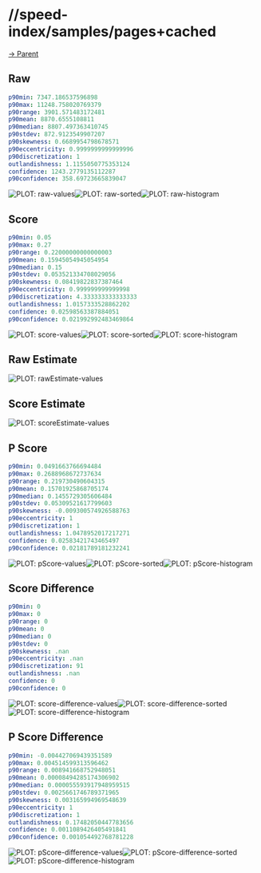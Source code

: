 
# //speed-index/samples/pages+cached

[→ Parent](../..)


## Raw


```yaml
p90min: 7347.186537596898
p90max: 11248.758020769379
p90range: 3901.571483172481
p90mean: 8870.6555108811
p90median: 8807.497363410745
p90stdev: 872.9123549907207
p90skewness: 0.6689954798678571
p90eccentricity: 0.9999999999999996
p90discretization: 1
outlandishness: 1.1155050775353124
confidence: 1243.2779135112287
p90confidence: 358.69723665839047

```

![PLOT: raw-values](./raw/values.svg)![PLOT: raw-sorted](./raw/sorted.svg)![PLOT: raw-histogram](./raw/histogram.svg)
## Score


```yaml
p90min: 0.05
p90max: 0.27
p90range: 0.22000000000000003
p90mean: 0.15945054945054954
p90median: 0.15
p90stdev: 0.053521334708029056
p90skewness: 0.08419822837387464
p90eccentricity: 0.999999999999998
p90discretization: 4.333333333333333
outlandishness: 1.0157333528862202
confidence: 0.02598563387884051
p90confidence: 0.021992992483469864

```

![PLOT: score-values](./score/values.svg)![PLOT: score-sorted](./score/sorted.svg)![PLOT: score-histogram](./score/histogram.svg)
## Raw Estimate

![PLOT: rawEstimate-values](./rawEstimate/values.svg)
## Score Estimate

![PLOT: scoreEstimate-values](./scoreEstimate/values.svg)
## P Score


```yaml
p90min: 0.0491663766694484
p90max: 0.2688968672737634
p90range: 0.219730490604315
p90mean: 0.15701925868705174
p90median: 0.1455729305606484
p90stdev: 0.05309521617799603
p90skewness: -0.009300574926588763
p90eccentricity: 1
p90discretization: 1
outlandishness: 1.0478952017217271
confidence: 0.02583421743465497
p90confidence: 0.02181789181232241

```

![PLOT: pScore-values](./pScore/values.svg)![PLOT: pScore-sorted](./pScore/sorted.svg)![PLOT: pScore-histogram](./pScore/histogram.svg)
## Score Difference


```yaml
p90min: 0
p90max: 0
p90range: 0
p90mean: 0
p90median: 0
p90stdev: 0
p90skewness: .nan
p90eccentricity: .nan
p90discretization: 91
outlandishness: .nan
confidence: 0
p90confidence: 0

```

![PLOT: score-difference-values](./score-difference/values.svg)![PLOT: score-difference-sorted](./score-difference/sorted.svg)![PLOT: score-difference-histogram](./score-difference/histogram.svg)
## P Score Difference


```yaml
p90min: -0.004427069439351589
p90max: 0.004514599313596462
p90range: 0.008941668752948051
p90mean: 0.00008494285174306902
p90median: 0.000055593917948959515
p90stdev: 0.0025661746789371965
p90skewness: 0.003165994969548639
p90eccentricity: 1
p90discretization: 1
outlandishness: 0.17482050447783656
confidence: 0.0011089426405491841
p90confidence: 0.001054492768781228

```

![PLOT: pScore-difference-values](./pScore-difference/values.svg)![PLOT: pScore-difference-sorted](./pScore-difference/sorted.svg)![PLOT: pScore-difference-histogram](./pScore-difference/histogram.svg)